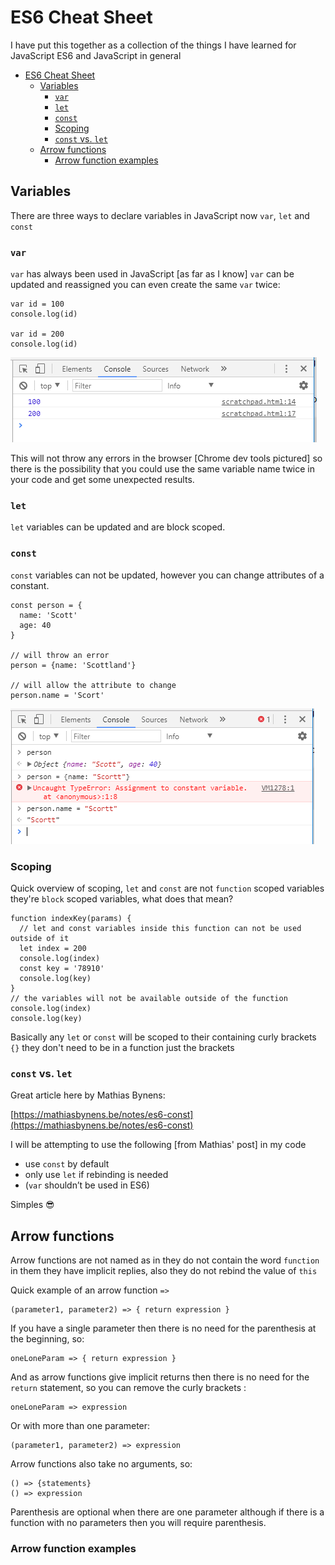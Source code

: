 # ES6 Cheat Sheet

I have put this together as a collection of the things I have learned for JavaScript ES6 and JavaScript in general

<!-- TOC -->

- [ES6 Cheat Sheet](#es6-cheat-sheet)
  - [Variables](#variables)
    - [`var`](#var)
    - [`let`](#let)
    - [`const`](#const)
    - [Scoping](#scoping)
    - [`const` vs. `let`](#const-vs-let)
  - [Arrow functions](#arrow-functions)
    - [Arrow function examples](#arrow-function-examples)

<!-- /TOC -->

## Variables

There are three ways to declare variables in JavaScript now `var`, `let` and `const` 

### `var`

`var` has always been used in JavaScript [as far as I know] `var` can be updated and reassigned you can even create the same `var` twice:

```
var id = 100
console.log(id)

var id = 200
console.log(id)
```

![](img/reassign-var.png)

This will not throw any errors in the browser [Chrome dev tools pictured] so there is the possibility that you could use the same variable name twice in your code and get some unexpected results.

### `let`

`let` variables can be updated and are block scoped.

### `const`

`const` variables can not be updated, however you can change attributes of a constant.

```
const person = {
  name: 'Scott'
  age: 40
}

// will throw an error 
person = {name: 'Scottland'}

// will allow the attribute to change
person.name = 'Scort'

```

![](img/const-reassignment.png)

### Scoping

Quick overview of scoping, `let` and `const` are not `function` scoped variables they're `block` scoped variables, what does that mean? 

```
function indexKey(params) {
  // let and const variables inside this function can not be used outside of it
  let index = 200
  console.log(index)
  const key = '78910'
  console.log(key)
}
// the variables will not be available outside of the function 
console.log(index)
console.log(key)
```

Basically any `let` or `const` will be scoped to their containing curly brackets `{}` they don't need to be in a function just the brackets


### `const` vs. `let`

Great article here by Mathias Bynens:

[https://mathiasbynens.be/notes/es6-const](https://mathiasbynens.be/notes/es6-const)

I will be attempting to use the following [from Mathias' post] in my code

* use `const` by default
* only use `let` if rebinding is needed
* (`var` shouldn’t be used in ES6)

Simples :sunglasses:

## Arrow functions

Arrow functions are not named as in they do not contain the word `function` in them they have implicit replies, also they do not rebind the value of `this` 

Quick example of an arrow function `=>`

```
(parameter1, parameter2) => { return expression }
```

If you have a single parameter then there is no need for the parenthesis at the beginning, so:

```
oneLoneParam => { return expression }
```

And as arrow functions give implicit returns then there is no need for the `return` statement, so you can remove the curly brackets  :

```
oneLoneParam => expression
```

Or with more than one parameter:

```
(parameter1, parameter2) => expression
```

Arrow functions also take no arguments, so: 

```
() => {statements}
() => expression
```

Parenthesis are optional when there are one parameter although if there is a function with no parameters then you will require parenthesis.

### Arrow function examples 
